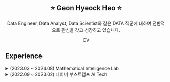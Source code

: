

<div align="center">

## ⭐️ Geon Hyeock Heo ⭐️

Data Engineer, Data Analyst, Data Scientist와 같은 DATA 직군에 대하여 전반적으로 관심을 갖고 성장하고 있습니다.


<a href="https://geonhyeock.github.io/CV/이력서_허건혁_V-2.0.pdf" style="color: inherit; text-decoration: none;">CV</a>

<div align="left">

## Experience

<details>
<summary>(2023.03 ~ 2024.08) Mathematical Intelligence Lab</summary>

<br>

- 활동 요약 : 학술 및 외주 프로젝트, 인공지능 모델링 대회 참가 및 연구실 정기 세미나를 통한 지식 교류 경험


## 🔥 Competition
|Date|Name|Rank|Code|
|:---:|:---:|:---:|:---:|
|2023.07.04 ~ 2023.08.07|2024 인하 인공지능 챌린지 <br/> Multi modal Recommender System| 17th / 38th|[click](https://github.com/GeonHyeock/Machine-Reading-Comprehension)|
|2023.08.21 ~ 2023.10.02|2023 Samsung AI Challenge <br/> Image Quality Assessment|6th / 57th|[caption](https://github.com/GeonHyeock/Samsung-Image-Quality-Assessment-Captioning) <br/> [mos](https://github.com/lliee1/Samsung-Image-Quality-Assessment-Mos)|
|2023.07.04 ~ 2023.08.07|2023 인하 인공지능 챌린지 <br/> Multi modal Recommender System| 1st / 23th|[🏅click](https://github.com/GeonHyeock/Competition-Multi-modal-Recommender-System)|

## 💡Projcet
|Date|Name|Code|
|:---:|:---:|:---:|
|2023.12 ~ 2024.05|Planar Graph Classification : Graph Neural Network for Graphs|[🏅Click](https://github.com/GeonHyeock/Planar-Graph-Classification)|
|2023.08 ~ 2024.03|CDV Detection using MLflow|[📄Click](https://github.com/GeonHyeock/CDV-Detection-using-MLflow) |

## 📖 멘토링 교육 자료
|Name|Link|
|:---:|:---:|
|학습자료|[Click](https://github.com/GeonHyeock/Lecture-Mterials)|

</details>


<details>
<summary>(2022.09 ~ 2023.02) 네이버 부스트캠프 AI Tech</summary>

<br/>

- 활동 요약 : 데이터로부터 문제를 정의하고 AI 모델을 설계하며 서비스화하는 전체 문제 해결 과정을 경험

## 🔥 Competition
|Date|Name|Rank|Code|
|:---:|:---:|:---:|:---:|
|2022.12.19 ~ 2023.01.05|네이버 부스트캠프 AI Tech 4th <br/> 재활용 품목 분류를 위한 Segmentation|7th / 19th|[Click](https://github.com/boostcampaitech4lv23cv3/level2_semanticsegmentation_cv-level2-cv-14)|
|2022.12.08 ~ 2022.12.15|네이버 부스트캠프 AI Tech 4th <br/> OCR 데이터 제작|3rd / 19th|[Click](https://github.com/boostcampaitech4lv23cv3/level2_dataannotation_cv-level2-cv-14)|
|2022.11.16 ~ 2022.12.01|네이버 부스트캠프 AI Tech 4th <br/> 재활용 품목 분류를 위한 Object Detection|7th / 19th|[Click](https://github.com/boostcampaitech4lv23cv3/level2_objectdetection_cv-level2-cv-14)|
|2022.10.26 ~ 2022.11.03|네이버 부스트캠프 AI Tech 4th <br/> 마스크 착용 상태 분류|12th / 20th|[Click](https://github.com/boostcampaitech4cv2/level1_imageclassification_cv-level1-cv-08)|


## 💡Projcet
|Date|Name|Code|
|:---:|:---:|:---:|
|2023.01.09 ~ 2023.02.09|모의고사 자동 채점 시스템|[Click](https://github.com/boostcampaitech4lv23cv3/level3_productserving-level3-cv-14) |
</details>